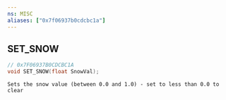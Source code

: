 ```yaml
---
ns: MISC
aliases: ["0x7f06937b0cdcbc1a"]
---
```

## SET_SNOW

```c
// 0x7F06937B0CDCBC1A
void SET_SNOW(float SnowVal);
```

```
Sets the snow value (between 0.0 and 1.0) - set to less than 0.0 to clear
```
